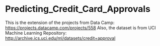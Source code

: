 # Predicting_Credit_Card_Approvals

This is the extension of the projects from Data Camp: https://projects.datacamp.com/projects/558
Also, the dataset is from UCI Machine Learning Repository: http://archive.ics.uci.edu/ml/datasets/credit+approval


